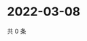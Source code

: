 # 2022-03-08

共 0 条

<!-- BEGIN WEIBO -->
<!-- 最后更新时间 Tue Mar 08 2022 11:15:08 GMT+0800 (China Standard Time) -->

<!-- END WEIBO -->
